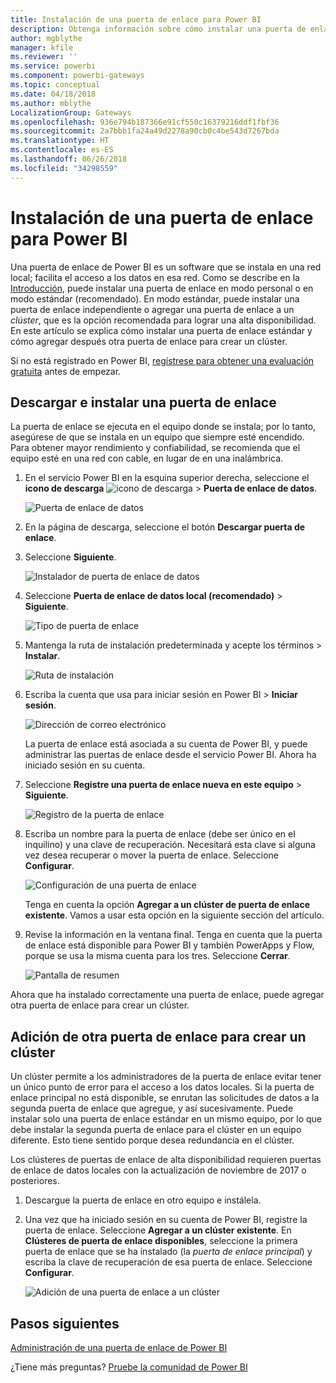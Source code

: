 ```yaml
---
title: Instalación de una puerta de enlace para Power BI
description: Obtenga información sobre cómo instalar una puerta de enlace para que pueda conectarse a datos locales en Power BI.
author: mgblythe
manager: kfile
ms.reviewer: ''
ms.service: powerbi
ms.component: powerbi-gateways
ms.topic: conceptual
ms.date: 04/18/2018
ms.author: mblythe
LocalizationGroup: Gateways
ms.openlocfilehash: 936e794b187366e91cf550c16379216ddf1fbf36
ms.sourcegitcommit: 2a7bbb1fa24a49d2278a90cb0c4be543d7267bda
ms.translationtype: HT
ms.contentlocale: es-ES
ms.lasthandoff: 06/26/2018
ms.locfileid: "34298559"
---
```

# <a name="install-a-gateway-for-power-bi"></a>Instalación de una puerta de enlace para Power BI

Una puerta de enlace de Power BI es un software que se instala en una red local; facilita el acceso a los datos en esa red. Como se describe en la [Introducción](service-gateway-getting-started.md), puede instalar una puerta de enlace en modo personal o en modo estándar (recomendado). En modo estándar, puede instalar una puerta de enlace independiente o agregar una puerta de enlace a un *clúster*, que es la opción recomendada para lograr una alta disponibilidad. En este artículo se explica cómo instalar una puerta de enlace estándar y cómo agregar después otra puerta de enlace para crear un clúster.

Si no está registrado en Power BI, [regístrese para obtener una evaluación gratuita](https://app.powerbi.com/signupredirect?pbi_source=web) antes de empezar.


## <a name="download-and-install-a-gateway"></a>Descargar e instalar una puerta de enlace

La puerta de enlace se ejecuta en el equipo donde se instala; por lo tanto, asegúrese de que se instala en un equipo que siempre esté encendido. Para obtener mayor rendimiento y confiabilidad, se recomienda que el equipo esté en una red con cable, en lugar de en una inalámbrica.

1. En el servicio Power BI en la esquina superior derecha, seleccione el **icono de descarga** ![icono de descarga](media/service-gateway-install/icon-download.png) > **Puerta de enlace de datos**.

    ![Puerta de enlace de datos](media/service-gateway-install/data-gateway.png)

2. En la página de descarga, seleccione el botón **Descargar puerta de enlace**.

3. Seleccione **Siguiente**.     

    ![Instalador de puerta de enlace de datos](media/service-gateway-install/gateway-installer.png)

4. Seleccione **Puerta de enlace de datos local (recomendado)** > **Siguiente**.

    ![Tipo de puerta de enlace](media/service-gateway-install/gateway-type.png)

5. Mantenga la ruta de instalación predeterminada y acepte los términos > **Instalar**.

    ![Ruta de instalación](media/service-gateway-install/install-path.png)

6. Escriba la cuenta que usa para iniciar sesión en Power BI > **Iniciar sesión**.

    ![Dirección de correo electrónico](media/service-gateway-install/email-address.png)

    La puerta de enlace está asociada a su cuenta de Power BI, y puede administrar las puertas de enlace desde el servicio Power BI. Ahora ha iniciado sesión en su cuenta.

7. Seleccione **Registre una puerta de enlace nueva en este equipo** > **Siguiente**.

    ![Registro de la puerta de enlace](media/service-gateway-install/register-gateway.png)

8. Escriba un nombre para la puerta de enlace (debe ser único en el inquilino) y una clave de recuperación. Necesitará esta clave si alguna vez desea recuperar o mover la puerta de enlace. Seleccione **Configurar**.

    ![Configuración de una puerta de enlace](media/service-gateway-install/configure-gateway.png)

    Tenga en cuenta la opción **Agregar a un clúster de puerta de enlace existente**. Vamos a usar esta opción en la siguiente sección del artículo.

9. Revise la información en la ventana final. Tenga en cuenta que la puerta de enlace está disponible para Power BI y también PowerApps y Flow, porque se usa la misma cuenta para los tres. Seleccione **Cerrar**.

    ![Pantalla de resumen](media/service-gateway-install/summary-screen.png)

Ahora que ha instalado correctamente una puerta de enlace, puede agregar otra puerta de enlace para crear un clúster.


## <a name="add-another-gateway-to-create-a-cluster"></a>Adición de otra puerta de enlace para crear un clúster

Un clúster permite a los administradores de la puerta de enlace evitar tener un único punto de error para el acceso a los datos locales. Si la puerta de enlace principal no está disponible, se enrutan las solicitudes de datos a la segunda puerta de enlace que agregue, y así sucesivamente. Puede instalar solo una puerta de enlace estándar en un mismo equipo, por lo que debe instalar la segunda puerta de enlace para el clúster en un equipo diferente. Esto tiene sentido porque desea redundancia en el clúster.

Los clústeres de puertas de enlace de alta disponibilidad requieren puertas de enlace de datos locales con la actualización de noviembre de 2017 o posteriores.

1. Descargue la puerta de enlace en otro equipo e instálela.

2. Una vez que ha iniciado sesión en su cuenta de Power BI, registre la puerta de enlace. Seleccione **Agregar a un clúster existente**. En **Clústeres de puerta de enlace disponibles**, seleccione la primera puerta de enlace que se ha instalado (la *puerta de enlace principal*) y escriba la clave de recuperación de esa puerta de enlace. Seleccione **Configurar**.

    ![Adición de una puerta de enlace a un clúster](media/service-gateway-install/add-cluster.png)


## <a name="next-steps"></a>Pasos siguientes

[Administración de una puerta de enlace de Power BI](service-gateway-manage.md)

¿Tiene más preguntas? [Pruebe la comunidad de Power BI](http://community.powerbi.com/)